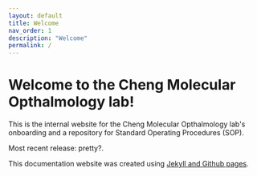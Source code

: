 ```yaml
---
layout: default
title: Welcome
nav_order: 1
description: "Welcome"
permalink: /
---
```


# Welcome to the Cheng Molecular Opthalmology lab!

This is the internal website for the Cheng Molecular Opthalmology lab's onboarding and a repository for Standard Operating Procedures (SOP).

Most recent release: pretty?.

This documentation website was created using [Jekyll and Github pages](https://help.github.com/en/github/working-with-github-pages/setting-up-a-github-pages-site-with-jekyll).